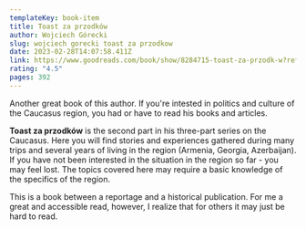 ```yaml
---
templateKey: book-item
title: Toast za przodków
author: Wojciech Górecki
slug: wojciech gorecki toast za przodkow
date: 2023-02-28T14:07:58.411Z
link: https://www.goodreads.com/book/show/8284715-toast-za-przodk-w?ref=nav_sb_ss_1_8
rating: "4.5"
pages: 392
---
```

A﻿nother great book of this author. If you're intested in politics and culture of the Caucasus region, you had or have to read his books and articles.

__Toast za przodków__ is the second part in his three-part series on the Caucasus. Here you will find stories and experiences gathered during many trips and several years of living in the region (Armenia, Georgia, Azerbaijan). If you have not been interested in the situation in the region so far - you may feel lost. The topics covered here may require a basic knowledge of the specifics of the region.

This is a book between a reportage and a historical publication. For me a great and accessible read, however, I realize that for others it may just be hard to read.